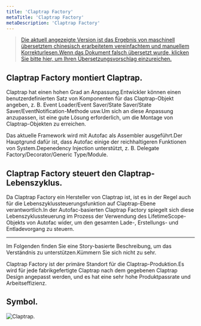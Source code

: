 ```yaml
---
title: 'Claptrap Factory'
metaTitle: 'Claptrap Factory'
metaDescription: 'Claptrap Factory'
---
```


> [Die aktuell angezeigte Version ist das Ergebnis von maschinell übersetztem chinesisch erarbeitetem vereinfachtem und manuellem Korrekturlesen.Wenn das Dokument falsch übersetzt wurde, klicken Sie bitte hier, um Ihren Übersetzungsvorschlag einzureichen.](https://crwd.in/newbeclaptrap)

## Claptrap Factory montiert Claptrap.

Claptrap hat einen hohen Grad an Anpassung.Entwickler können einen benutzerdefinierten Satz von Komponenten für das Claptrap-Objekt angeben, z. B. Event Loader/Event Saver/State Saver/State Saver/EventNotification-Methode usw.Um sich an diese Anpassung anzupassen, ist eine gute Lösung erforderlich, um die Montage von Claptrap-Objekten zu erreichen.

Das aktuelle Framework wird mit Autofac als Assembler ausgeführt.Der Hauptgrund dafür ist, dass Autofac einige der reichhaltigeren Funktionen von System.Depenedency Injection unterstützt, z. B. Delegate Factory/Decorator/Generic Type/Module.

## Claptrap Factory steuert den Claptrap-Lebenszyklus.

Da Claptrap Factory ein Hersteller von Claptrap ist, ist es in der Regel auch für die Lebenszyklussteuerungsfunktion auf Claptrap-Ebene verantwortlich.In der Autofac-basierten Claptrap Factory spiegelt sich diese Lebenszyklussteuerung im Prozess der Verwendung des LifetimeScope-Objekts von Autofac wider, um den gesamten Lade-, Erstellungs- und Entladevorgang zu steuern.

---

Im Folgenden finden Sie eine Story-basierte Beschreibung, um das Verständnis zu unterstützen.Kümmern Sie sich nicht zu sehr.

Claptrap Factory ist der primäre Standort für die Claptrap-Produktion.Es wird für jede fabrikgefertigte Claptrap nach dem gegebenen Claptrap Design angepasst werden, und es hat eine sehr hohe Produktpassrate und Arbeitseffizienz.

## Symbol.

![Claptrap.](/images/claptrap_icons/claptrap_factory.svg)
